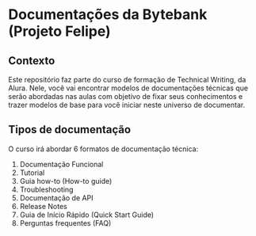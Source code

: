 # Documentações da Bytebank (Projeto Felipe)
## Contexto
Este repositório faz parte do curso de formação de Technical Writing, da Alura. Nele, você vai encontrar modelos de documentações técnicas que serão abordadas nas aulas com objetivo de fixar seus conhecimentos e trazer modelos de base para você iniciar neste universo de documentar.
## Tipos de documentação
O curso irá abordar 6 formatos de documentação técnica:
1) Documentação Funcional
2) Tutorial
3) Guia how-to (How-to guide)
4) Troubleshooting
5) Documentação de API
6) Release Notes
7) Guia de Início Rápido (Quick Start Guide)
8) Perguntas frequentes (FAQ)
